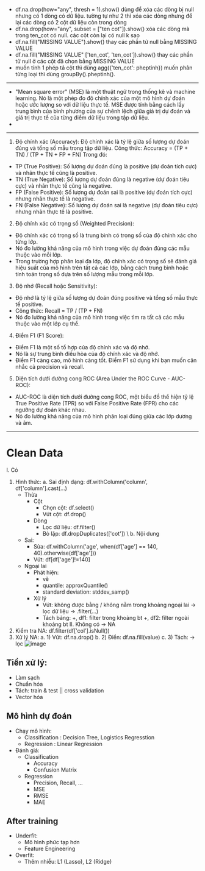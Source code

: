 - df.na.drop(how="any", thresh = 1).show() dùng để xóa các dòng bị null nhưng có 1 dòng có dữ liệu. tường tự như 2 thì xóa các dòng nhưng để lại các dòng có 2 cột dữ liệu còn trong dòng
- df.na.drop(how="any", subset = ["ten cot"]).show()   xóa các dòng mà trong ten_cot có null. các cột còn lại có null k sao
- df.na.fill("MISSING VALUE").show()   thay các phần tử null bằng MISSING VALUE
- df.na.fill("MISSING VALUE" ['ten_cot', 'ten_cot']).show()   thay các phần tử null ở các cột đã chọn bằng MISSING VALUE
- muốn tính 1 phép tả cột thì dùng agg({'ten_cot': pheptinh}) muốn phân từng loại thì dùng groupBy().pheptinh().
-------------------------------------------
- "Mean square error" (MSE) là một thuật ngữ trong thống kê và machine learning. Nó là một phép đo độ chính xác của một mô hình dự đoán hoặc ước lượng so với dữ liệu thực tế. MSE được tính bằng cách lấy trung bình của bình phương của sự chênh lệch giữa giá trị dự đoán và giá trị thực tế của từng điểm dữ liệu trong tập dữ liệu.
- 
--------------------------------------------
1. Độ chính xác (Accuracy): Độ chính xác là tỷ lệ giữa số lượng dự đoán đúng và tổng số mẫu trong tập dữ liệu.
Công thức: Accuracy = (TP + TN) / (TP + TN + FP + FN)
Trong đó:
- TP (True Positive): Số lượng dự đoán đúng là positive (dự đoán tích cực) và nhãn thực tế cũng là positive.
- TN (True Negative): Số lượng dự đoán đúng là negative (dự đoán tiêu cực) và nhãn thực tế cũng là negative.
- FP (False Positive): Số lượng dự đoán sai là positive (dự đoán tích cực) nhưng nhãn thực tế là negative.
- FN (False Negative): Số lượng dự đoán sai là negative (dự đoán tiêu cực) nhưng nhãn thực tế là positive.
2. Độ chính xác có trọng số (Weighted Precision):
- Độ chính xác có trọng số là trung bình có trọng số của độ chính xác cho từng lớp.
- Nó đo lường khả năng của mô hình trong việc dự đoán đúng các mẫu thuộc vào mỗi lớp.
- Trong trường hợp phân loại đa lớp, độ chính xác có trọng số sẽ đánh giá hiệu suất của mô hình trên tất cả các lớp, bằng cách trung bình hoặc tính toán trọng số dựa trên số lượng mẫu trong mỗi lớp.
3. Độ nhớ (Recall hoặc Sensitivity):
- Độ nhớ là tỷ lệ giữa số lượng dự đoán đúng positive và tổng số mẫu thực tế positive.
- Công thức: Recall = TP / (TP + FN)
- Nó đo lường khả năng của mô hình trong việc tìm ra tất cả các mẫu thuộc vào một lớp cụ thể.
4. Điểm F1 (F1 Score):
- Điểm F1 là một số tổ hợp của độ chính xác và độ nhớ.
- Nó là sự trung bình điều hòa của độ chính xác và độ nhớ.
- Điểm F1 càng cao, mô hình càng tốt. Điểm F1 sử dụng khi bạn muốn cân nhắc cả precision và recall.
5. Diện tích dưới đường cong ROC (Area Under the ROC Curve - AUC-ROC):
- AUC-ROC là diện tích dưới đường cong ROC, một biểu đồ thể hiện tỷ lệ True Positive Rate (TPR) so với False Positive Rate (FPR) cho các ngưỡng dự đoán khác nhau.
- Nó đo lường khả năng của mô hình phân loại đúng giữa các lớp dương và âm.
-------------------------------------------------
# Clean Data
I. Có
  1. Hình thức:
    a. Sai định dạng: df.withColumn('column', df['column'].cast(...)
     - Thừa
       + Cột
          * Chọn cột: df.select()
          * Vứt cột: df.drop()
        + Dòng
          * Lọc dữ liệu: df.filter()
          * Bỏ lặp: df.dropDuplicates(['cot'])  \\ 
    b. Nội dung
      - Sai:
        + Sửa: df.withColumn('age', when(df['age'] == 140, 40).otherwise(df['age']))
        + Vứt: df[df['age']!=140]
      - Ngoại lai
        + Phát hiện:
          * vẽ
          * quantile: approxQuantile()
          * standard deviation: stddev_samp()
        + Xử lý
          * Vứt: không được bằng / không nằm trong khoảng ngoại lai -> lọc dữ liệu -> .filter(...)
          * Tách bảng:
            +, df1: filter trong khoảng bt
            +, df2: filter ngoài khoảng bt
II. Không có -> NA
  1. Kiểm tra NA: df.filter(df['col'].isNull())
  2. Xử lý NA:
     a. 1) Vứt: df.na.drop()
     b. 2) Điền: df.na.fill(value)
     c. 3) Tách: -> lọc
![image](https://github.com/congcuongca1207/BIGDATA/assets/148767872/0928a391-8046-475b-8fb1-7a3e74e88cae)

## Tiền xử lý:
- Làm sạch
- Chuẩn hóa
- Tách: train & test || cross validation
- Vector hóa
 
## Mô hình dự đoán
- Chạy mô hình:
    - Classification : Decision Tree, Logistics Regresstion
    - Regression : Linear Regression
- Đánh giá:
    - Classification
        - Accuracy 
        - Confusion Matrix
    - Regression
        - Precision, Recall, ...
        - MSE
        - RMSE
        - MAE
 
 
## After training
- Underfit:
    + Mô hình phức tạp hơn
    + Feature Engineering
- Overfit:
    + Thêm nhiễu: L1 (Lasso), L2 (Ridge)

